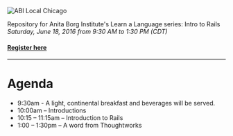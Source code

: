 ![ABI Local Chicago](https://local.anitaborg.org/wp-content/uploads/2016/03/21792173979-18842594.png)

Repository for Anita Borg Institute's Learn a Language series: Intro to Rails
_Saturday, June 18, 2016 from 9:30 AM to 1:30 PM (CDT)_

#### [Register here](https://www.eventbrite.com/e/learn-a-language-series-intro-to-rails-tickets-23190666909)

---

# Agenda

* 9:30am - A light, continental breakfast and beverages will be served.
* 10:00am – Introductions
* 10:15 – 11:15am – Introduction to Rails
* 1:00 – 1:30pm – A word from Thoughtworks 
